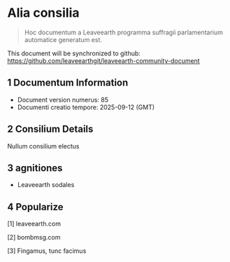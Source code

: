 # Alia consilia

>Hoc documentum a Leaveearth programma suffragii parlamentarium automatice generatum est.

This document will be synchronized to github: https://github.com/leaveearthgit/leaveearth-community-document

## 1 Documentum Information

- Document version numerus: 85
- Documenti creatio tempore: 2025-09-12 (GMT)

## 2 Consilium Details

Nullum consilium electus

## 3 agnitiones
* Leaveearth sodales

## 4 Popularize
[1] leaveearth.com

[2] bombmsg.com

[3] Fingamus, tunc facimus